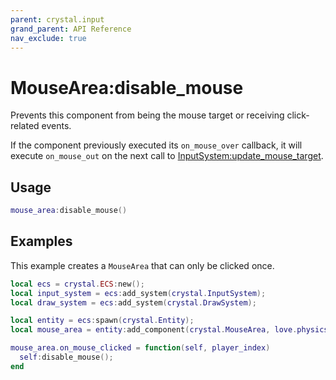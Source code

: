 ```yaml
---
parent: crystal.input
grand_parent: API Reference
nav_exclude: true
---
```


# MouseArea:disable_mouse

Prevents this component from being the mouse target or receiving click-related events.

If the component previously executed its `on_mouse_over` callback, it will execute `on_mouse_out` on the next call to [InputSystem:update_mouse_target](input_system_update_mouse_target).

## Usage

```lua
mouse_area:disable_mouse()
```

## Examples

This example creates a `MouseArea` that can only be clicked once.

```lua
local ecs = crystal.ECS:new();
local input_system = ecs:add_system(crystal.InputSystem);
local draw_system = ecs:add_system(crystal.DrawSystem);

local entity = ecs:spawn(crystal.Entity);
local mouse_area = entity:add_component(crystal.MouseArea, love.physics.newCircleShape(10));

mouse_area.on_mouse_clicked = function(self, player_index)
  self:disable_mouse();
end
```
